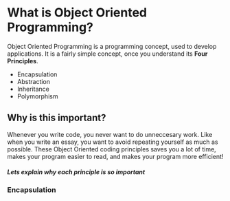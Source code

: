 # What is Object Oriented Programming? 

Object Oriented Programming is a programming concept, used to develop applications. 
It is a fairly simple concept, once you understand its **Four Principles**.

* Encapsulation
* Abstraction
* Inheritance
* Polymorphism

## Why is this important? 

Whenever you write code, you never want to do unneccesary work. Like when you write an essay, you want to avoid repeating yourself as much as possible. These Object Oriented coding principles saves you a lot of time, makes your program easier to read, and makes your program more efficient! 

#### *Lets explain why each principle is so important* 

### Encapsulation

